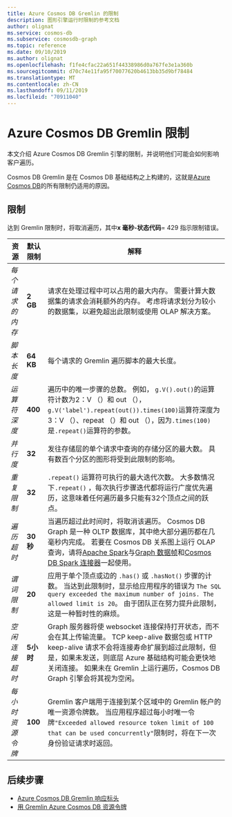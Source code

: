 ```yaml
---
title: Azure Cosmos DB Gremlin 的限制
description: 图形引擎运行时限制的参考文档
author: olignat
ms.service: cosmos-db
ms.subservice: cosmosdb-graph
ms.topic: reference
ms.date: 09/10/2019
ms.author: olignat
ms.openlocfilehash: f1fe4cfac22a651f44338986d0a767fe3e1a360b
ms.sourcegitcommit: d70c74e11fa95f70077620b4613bb35d9bf78484
ms.translationtype: MT
ms.contentlocale: zh-CN
ms.lasthandoff: 09/11/2019
ms.locfileid: "70911040"
---
```

# <a name="azure-cosmos-db-gremlin-limits"></a>Azure Cosmos DB Gremlin 限制
本文介绍 Azure Cosmos DB Gremlin 引擎的限制，并说明他们可能会如何影响客户遍历。

Cosmos DB Gremlin 是在 Cosmos DB 基础结构之上构建的，这就是[Azure Cosmos DB](https://docs.microsoft.com/azure/cosmos-db/concepts-limits)的所有限制仍适用的原因。 

## <a name="limits"></a>限制

达到 Gremlin 限制时，将取消遍历，其中**x 毫秒-状态代码**= 429 指示限制错误。

**资源**    | **默认限制** | **解释**
--- | --- | ---
*每个请求的内存* | **2 GB** | 请求在处理过程中可以占用的最大内存。 需要计算大数据集的请求会消耗额外的内存。 考虑将请求划分为较小的数据集，以避免超出此限制或使用 OLAP 解决方案。
*脚本长度* | **64 KB** | 每个请求的 Gremlin 遍历脚本的最大长度。
*运算符深度* | **400** |  遍历中的唯一步骤的总数。 例如， ```g.V().out()```的运算符计数为2：V （）和 out （）， ```g.V('label').repeat(out()).times(100)```运算符深度为3：V （）、repeat （）和 out （），因为```.times(100)```是```.repeat()```运算符的参数。
*并行度* | **32** | 发往存储层的单个请求中查询的存储分区的最大数。 具有数百个分区的图形将受到此限制的影响。
*重复限制* | **32** | ```.repeat()``` 运算符可执行的最大迭代次数。 大多数情况下```.repeat()``` ，每次执行步骤迭代都将运行广度优先遍历，这意味着任何遍历最多只能有32个顶点之间的跃点。
*遍历超时* | **30 秒** | 当遍历超过此时间时，将取消该遍历。 Cosmos DB Graph 是一种 OLTP 数据库，其中绝大部分遍历都在几毫秒内完成。 若要在 Cosmos DB 关系图上运行 OLAP 查询，请将[Apache Spark](https://azure.microsoft.com/services/cosmos-db/)与[Graph 数据帧](https://spark.apache.org/docs/latest/sql-programming-guide.html#datasets-and-dataframes)和[Cosmos DB Spark 连接器](https://github.com/Azure/azure-cosmosdb-spark)一起使用。
*谓词限制* | **20** | 应用于单个顶点或边的 ```.has()``` 或 ```.hasNot()``` 步骤的计数。 当达到此限制时，显示给应用程序的错误为 ```The SQL query exceeded the maximum number of joins. The allowed limit is 20```。 由于团队正在努力提升此限制，这是一种暂时性的麻烦。 
*空闲连接超时* | **5小时** | Graph 服务器将使 websocket 连接保持打开状态，而不会在其上传输流量。 TCP keep-alive 数据包或 HTTP keep-alive 请求不会将连接寿命扩展到超过此限制，但是，如果未发送，则底层 Azure 基础结构可能会更快地关闭连接。 如果未在 Gremlin 上运行遍历，Cosmos DB Graph 引擎会将其视为空闲。
*每小时资源令牌* | **100** | Gremlin 客户端用于连接到某个区域中的 Gremlin 帐户的唯一资源令牌数。 当应用程序超过每小时唯一令牌`"Exceeded allowed resource token limit of 100 that can be used concurrently"`限制时，将在下一次身份验证请求时返回。

## <a name="next-steps"></a>后续步骤
* [Azure Cosmos DB Gremlin 响应标头](gremlin-headers.md) 
* [用 Gremlin Azure Cosmos DB 资源令牌](how-to-use-resource-tokens-gremlin.md)
